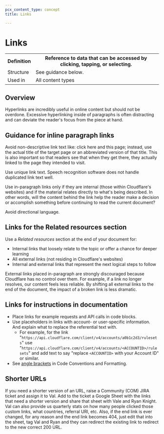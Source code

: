 ```yaml
---
pcx_content_type: concept
title: Links

---
```


# Links

<table>
    <tr>
        <th style="width:15%">Definition</th>
        <th>Reference to data that can be accessed by clicking, tapping, or selecting.</th>
    </tr>
    <tr>
        <td>Structure</td>
        <td>See guidance below.</td>
    </tr>
    <tr>
        <td>Used in</td>
        <td>All content types</td>
    </tr>
</table>

## Overview

Hyperlinks are incredibly useful in online content but should not be overdone.  Excessive hyperlinking inside of paragraphs is often distracting and can deviate the reader's focus from the piece at hand.

## Guidance for inline paragraph links

Avoid non-descriptive link text like: click here and this page; instead, use the actual title of the target page or an abbreviated version of that title. This is also important so that readers see that when they get there, they actually linked to the page they intended to visit.

Use unique link text. Speech recognition software does not handle duplicated link text well.

Use in-paragraph links only if they are internal (those within Cloudflare's websites) and if the material relates directly to what's being described.  In other words, will the content behind the link help the reader make a decision or accomplish something before continuing to read the current document?

Avoid directional language.

## Links for the Related resources section

Use a *Related resources* section at the end of your document for:

+ Internal links that loosely relate to the topic or offer a chance for deeper learning
+ All external links (not residing in Cloudflare's websites)
+ Internal and external links that represent the next logical steps to follow

External links placed in-paragraph are strongly discouraged because Cloudflare has no control over them. For example, if a link no longer resolves, our content feels less reliable. By shifting all external links to the end of the document, the impact of a broken link is less dramatic.

## Links for instructions in documentation

+ Place links for example requests and API calls in code blocks.
+ Use placeholders in links with account- or user-specific information. And explain what to replace the referential text with.
    + For example, for the link "`https://api.cloudflare.com/client/v4/accounts/a0b1c2d3/rulesets`" use "`https://api.cloudflare.com/client/v4/accounts/<ACCOUNTID>/rulesets`" and add text to say "replace `<ACCOUNTID>` with your Account ID" or similar.
+ See [angle brackets](/style-guide/grammar-and-formatting/code-conventions-and-format/) in Code Conventions and Formatting.

## Shorter URLs

If you need a shorter version of an URL, raise a Community (COM) JIRA ticket and assign it to Val. Add to the ticket a Google Sheet with the links that need a shorter version and share that sheet with Vale and Ryan Knight. Val can also provide us quarterly stats on how many people clicked those custom links, what countries, referral URl, etc. Also, if the end link is ever changed, for any reason and the end link becomes 404, just edit that into the sheet, tag Val and Ryan and they can redirect the existing link to redirect to the new correct 200 URL.
